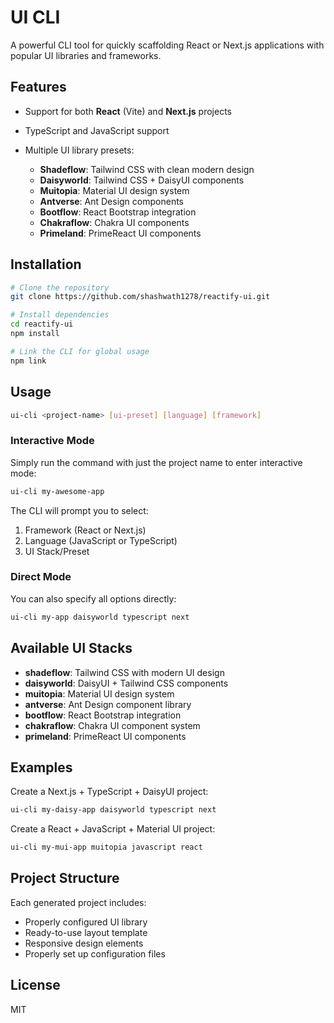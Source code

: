 # UI CLI

A powerful CLI tool for quickly scaffolding React or Next.js applications with popular UI libraries and frameworks.

## Features

- Support for both **React** (Vite) and **Next.js** projects

- TypeScript and JavaScript support

- Multiple UI library presets:
  - **Shadeflow**: Tailwind CSS with clean modern design
  - **Daisyworld**: Tailwind CSS + DaisyUI components
  - **Muitopia**: Material UI design system
  - **Antverse**: Ant Design components
  - **Bootflow**: React Bootstrap integration
  - **Chakraflow**: Chakra UI components
  - **Primeland**: PrimeReact UI components

## Installation

```bash
# Clone the repository
git clone https://github.com/shashwath1278/reactify-ui.git

# Install dependencies
cd reactify-ui
npm install

# Link the CLI for global usage
npm link
```

## Usage

```bash
ui-cli <project-name> [ui-preset] [language] [framework]
```

### Interactive Mode

Simply run the command with just the project name to enter interactive mode:

```bash
ui-cli my-awesome-app
```

The CLI will prompt you to select:
1. Framework (React or Next.js)
2. Language (JavaScript or TypeScript)
3. UI Stack/Preset

### Direct Mode

You can also specify all options directly:

```bash
ui-cli my-app daisyworld typescript next
```

## Available UI Stacks

- **shadeflow**: Tailwind CSS with modern UI design
- **daisyworld**: DaisyUI + Tailwind CSS components
- **muitopia**: Material UI design system
- **antverse**: Ant Design component library
- **bootflow**: React Bootstrap integration
- **chakraflow**: Chakra UI component system
- **primeland**: PrimeReact UI components

## Examples

Create a Next.js + TypeScript + DaisyUI project:
```bash
ui-cli my-daisy-app daisyworld typescript next
```

Create a React + JavaScript + Material UI project:
```bash
ui-cli my-mui-app muitopia javascript react
```

## Project Structure

Each generated project includes:
- Properly configured UI library
- Ready-to-use layout template
- Responsive design elements
- Properly set up configuration files

## License

MIT
